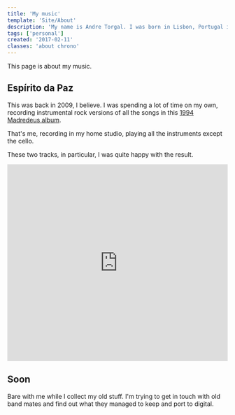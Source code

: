 ```yaml
---
title: 'My music'
template: 'Site/About'
description: 'My name is Andre Torgal. I was born in Lisbon, Portugal in 1973.'
tags: ['personal']
created: '2017-02-11'
classes: 'about chrono'
---
```


This page is about my music.

## Espírito da Paz

This was back in 2009, I believe. I was spending a lot of time on my own, recording instrumental rock versions of all the songs in this [1994 Madredeus album](https://play.spotify.com/album/7ksuir9e0otEfmJGylzqSF?play=true&utm_source=open.spotify.com&utm_medium=open).

That's me, recording in my home studio, playing all the instruments except the cello.

These two tracks, in particular, I was quite happy with the result.

<iframe width="100%" height="450" scrolling="no" frameborder="no" src="https://w.soundcloud.com/player/?url=https%3A//api.soundcloud.com/playlists/2794800&amp;auto_play=false&amp;hide_related=false&amp;show_comments=true&amp;show_user=true&amp;show_reposts=false&amp;visual=true"></iframe>

## Soon

Bare with me while I collect my old stuff. I'm trying to get in touch with old band mates and find out what they managed to keep and port to digital.
